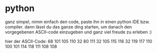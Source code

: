 # python
ganz simpel, nimm einfach den code, paste ihn in einen python IDE bzw. compiler. dann lässt du das ganze ding starten, um danach den vorgegebenen ASCII-code 
einzugeben und ganz viel freude zu erleben :)

hier der ASCII-Code:
68 101 105 110 32 80 111 32 105 115 116 32 119 117 110 100 101 114 118 111 108 108
